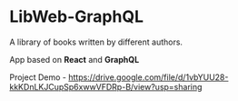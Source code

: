 # LibWeb-GraphQL
A library of books written by different authors.

App based on **React** and **GraphQL**

Project Demo - https://drive.google.com/file/d/1vbYUU28-kkKDnLKJCupSp6xwwVFDRp-B/view?usp=sharing
